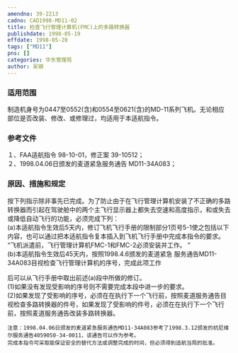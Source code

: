 ```yaml
---
amendno: 39-2213  
cadno: CAD1998-MD11-02  
title: 检查飞行管理计算机(FMC)上的多路转换器  
publishdate: 1998-05-19  
effdate: 1998-05-20  
tags: ["MD11"]  
pns: []  
categories: 华东管理局  
author: 吴镝  
---
```

  
### 适用范围  
制造机身号为0447至0552(含)和0554至0621(含)的MD-11系列飞机。无论相应部位是否改装、修改、或修理过，均适用于本适航指令。  
  
<!--more-->  
### 参考文件  
１、FAA适航指令 98-10-01，修正案 39-10512；  
２、1998.04.06日颁发的麦道紧急服务通告 MD11-34A083；  
  
### 原因、措施和规定  
按下列指示除非事先已完成。为了防止由于在飞行管理计算机安装了不正确的多路转换器而引起在驾驶舱中的两个主飞行显示器上都失去空速和高度指示，和或失去或降低自动飞行的功能，必须完成下列：  
    (a)本适航指令生效后5天内，修订飞机飞行手册的限制部分1页号5-1使之包括以下内容，也可以通过把本适航指令复本插入到飞机飞行手册中完成本指令的要求。  
“飞机派遣前，飞行管理计算机FMC-1和FMC-2必须安装并工作。 ”  
    (b)本适航指令生效后45天内，按照1998.4.6颁发的麦道紧急 服务通告MD11-34A083目视检查飞行管理计算机的序号，完成此项工作  
  
      
后可以从飞行手册中取出前述(a)段中所做的修订。  
(1)如果没有发现受影响的序号则不需要完成本段中进一步的要求。  
        (2)如果发现了受影响的序号，必须在在执行下一个飞行前，按照麦道服务通告目视检查多路转换器的件号，如果发现了受影响的件号，必须在在执行下一个飞行前，按照麦道服务通告改装多路转换器。  
  
    注意：1998.04.06日颁发的麦道紧急服务通告MD11-34A083参考了1998.3.12颁发的杭尼维尔服务通告4059050-34-0011，该通告可以作为参考。  
    完成本指令可采取能保证安全的替代方法或调整完成的时间，但必须得到适航当局的批准。  
